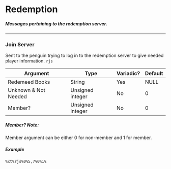 # Redemption
##### Messages pertaining to the redemption server.
---
### Join Server
Sent to the penguin trying to log in to the redemption server to give needed player information. `rjs`

|Argument|Type|Variadic?|Default
|---|---|---|---
|Redemeed Books|String|Yes|NULL
|Unknown & Not Needed|Unsigned integer|No|0
|Member?|Unsigned integer|No|0
##### Member? Note:
Member argument can be either 0 for non-member and 1 for member.
##### Example
`%xt%rjs%0%5,7%0%1%`
